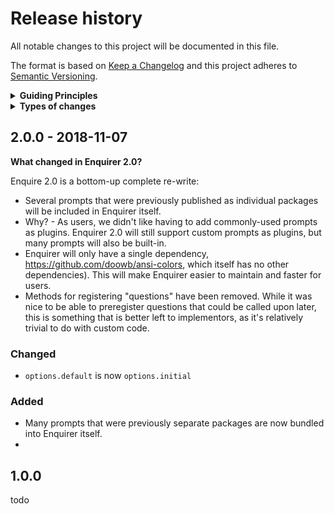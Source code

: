 # Release history

All notable changes to this project will be documented in this file.

The format is based on [Keep a Changelog](http://keepachangelog.com/en/1.0.0/)
and this project adheres to [Semantic Versioning](http://semver.org/spec/v2.0.0.html).

<details>
  <summary><strong>Guiding Principles</strong></summary>

- Changelogs are for humans, not machines.
- There should be an entry for every single version.
- The same types of changes should be grouped.
- Versions and sections should be linkable.
- The latest version comes first.
- The release date of each versions is displayed.
- Mention whether you follow Semantic Versioning.

</details>

<details>
  <summary><strong>Types of changes</strong></summary>

Changelog entries are classified using the following labels _(from [keep-a-changelog](http://keepachangelog.com/)_):

- `Added` for new features.
- `Changed` for changes in existing functionality.
- `Deprecated` for soon-to-be removed features.
- `Removed` for now removed features.
- `Fixed` for any bug fixes.
- `Security` in case of vulnerabilities.

</details>


## 2.0.0 - 2018-11-07

**What changed in Enquirer 2.0?**

Enquire 2.0 is a bottom-up complete re-write:

- Several prompts that were previously published as individual packages will be included in Enquirer itself. 
- Why? - As users, we didn't like having to add commonly-used prompts as plugins. Enquirer 2.0 will still support custom prompts as plugins, but many prompts will also be built-in.
- Enquirer will only have a single dependency, https://github.com/doowb/ansi-colors, which itself has no other dependencies). This will make Enquirer easier to maintain and faster for users.
- Methods for registering "questions" have been removed. While it was nice to be able to preregister questions that could be called upon later, this is something that is better left to implementors, as it's relatively trivial to do with custom code.

### Changed

- `options.default` is now `options.initial`

### Added

- Many prompts that were previously separate packages are now bundled into Enquirer itself. 
- 

## 1.0.0

todo


[Unreleased]: https://github.com/enquirer/enquirer/compare/2.0.2...HEAD
[keep-a-changelog]: https://github.com/olivierlacan/keep-a-changelog
